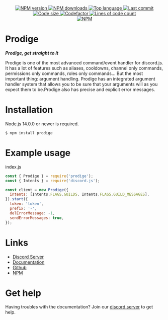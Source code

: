 <div align="center">
  <p>
    <br />
    <a href="https://www.npmjs.com/package/prodige">
      <img src="https://img.shields.io/npm/v/prodige.svg?maxAge=3600" alt="NPM version" />
    </a>
    <a href="https://www.npmjs.com/package/prodige">
      <img src="https://img.shields.io/npm/dt/prodige.svg?maxAge=3600" alt="NPM downloads" />
    </a>
    <a href="https://github.com/Expensiveee/prodige">
      <img src="https://img.shields.io/github/languages/top/Expensiveee/prodige" alt="Top language" />
    </a>
    <a href="https://github.com/Expensiveee/prodige">
      <img src="https://img.shields.io/github/last-commit/Expensiveee/prodige" alt="Last commit" />
    </a>
    <a href="https://github.com/Expensiveee/prodige">
      <img src="https://img.shields.io/github/languages/code-size/Expensiveee/prodige" alt="Code size" />
    </a>
    <a href="https://www.codefactor.io/repository/github/expensiveee/prodige">
        <img src="https://www.codefactor.io/repository/github/expensiveee/prodige/badge" alt="Codefactor" />
    </a>
    <a href="https://github.com/Expensiveee/prodige">
        <img src="https://tokei.rs/b1/github/Expensiveee/prodige?category=lines" alt="Lines of code count" />
    </a>
    <br />
    <a href='https://nodei.co/npm/prodige/' target='_blank'>
      <img src="https://nodei.co/npm/prodige.png" alt="NPM" />
    </a>
    <br />
  </p>
</div>

# Prodige

_**Prodige, get straight to it**_

Prodige is one of the most advanced command/event handler for discord.js. It has a lot of features such as aliases, cooldowns, channel only commands, permissions only commands, roles only commands... But the most important thing: argument handling. Prodige has an integrated argument handler system that allows you to be sure that your arguments will as you expect them to be.Prodige also has precise and explicit error messages.

# Installation

Node.js 14.0.0 or newer is required.

```
$ npm install prodige
```

# Example usage

index.js

```js
const { Prodige } = require('prodige');
const { Intents } = require('discord.js');

const client = new Prodige({
  intents: [Intents.FLAGS.GUILDS, Intents.FLAGS.GUILD_MESSAGES],
}).start({
  token: 'token',
  prefix: '-',
  delErrorMessage: -1,
  sendErrorMessages: true,
});
```

# Links

- [Discord Server](https://discord.gg/es2CtXymWP)
- [Documentation](https://theexpensiveee.gitbook.io/prodige)
- [Github](https://github.com/Expensiveee/prodige)
- [NPM](https://npmjs.com/package/prodige)

# Get help

Having troubles with the documentation? Join our [discord server](https://discord.gg/es2CtXymWP) to get help.
